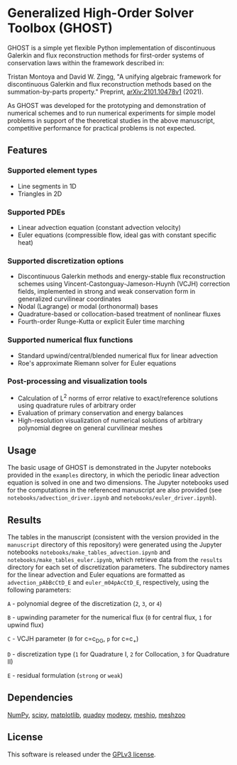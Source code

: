 # Generalized High-Order Solver Toolbox (GHOST)
GHOST is a simple yet flexible Python implementation of discontinuous Galerkin and flux reconstruction methods for first-order systems of conservation laws within the framework described in:

Tristan Montoya and David W. Zingg, "A unifying algebraic framework for discontinuous Galerkin and flux reconstruction methods based on the summation-by-parts property." Preprint, [arXiv:2101.10478v1](https://arxiv.org/abs/2101.10478) (2021).

As GHOST was developed for the prototyping and demonstration of numerical schemes and to run numerical experiments for simple model problems in support of the theoretical studies in the above manuscript, competitive performance for practical problems is not expected.

## Features

### Supported element types

- Line segments in 1D
- Triangles in 2D

### Supported PDEs

- Linear advection equation (constant advection velocity)
- Euler equations (compressible flow, ideal gas with constant specific heat)

### Supported discretization options

- Discontinuous Galerkin methods and energy-stable flux reconstruction schemes using Vincent-Castonguay-Jameson-Huynh (VCJH) correction fields, implemented in strong and weak conservation form in generalized curvilinear coordinates
- Nodal (Lagrange) or modal (orthonormal) bases
- Quadrature-based or collocation-based treatment of nonlinear fluxes
- Fourth-order Runge-Kutta or explicit Euler time marching
### Supported numerical flux functions

- Standard upwind/central/blended numerical flux for linear advection
- Roe's approximate Riemann solver for Euler equations 
### Post-processing and visualization tools
- Calculation of L<sup>2</sup> norms of error relative to exact/reference solutions using quadrature rules of arbitrary order
- Evaluation of primary conservation and energy balances
- High-resolution visualization of numerical solutions of arbitrary polynomial degree on general curvilinear meshes


## Usage

The basic usage of GHOST is demonstrated in the Jupyter notebooks provided in the `examples` directory, in which the periodic linear advection equation is solved in one and two dimensions. The Jupyter notebooks used for the computations in the referenced manuscript are also provided (see `notebooks/advection_driver.ipynb` and `notebooks/euler_driver.ipynb`).

## Results

The tables in the manuscript (consistent with the version provided in the  `manuscript` directory of this repository) were generated using the Jupyter notebooks `notebooks/make_tables_advection.ipynb` and `notebooks/make_tables_euler.ipynb`, which retrieve data from the `results` directory for each set of discretization parameters. The subdirectory names for the linear advection and Euler equations are formatted as `advection_pAbBcCtD_E` and `euler_m04pAcCtD_E`, respectively, using the following parameters:

`A` -  polynomial degree of the discretization (`2`, `3`, or `4`)

`B` - upwinding parameter for the numerical flux (`0` for central flux, `1` for upwind flux)

`C` - VCJH parameter (`0` for c=c<sub>DG</sub>, `p` for c=c<sub>+</sub>) 

`D` - discretization type (`1` for Quadrature I, `2` for Collocation, `3` for Quadrature II)

`E` - residual formulation (`strong` or `weak`)
## Dependencies

[NumPy](https://numpy.org/), [scipy](https://scipy.org/), [matplotlib](https://matplotlib.org/), [quadpy](https://github.com/nschloe/quadpy)
[modepy](https://github.com/inducer/modepy), [meshio](https://github.com/nschloe/meshio),
[meshzoo](https://github.com/nschloe/meshzoo)

## License

This software is released under the [GPLv3 license](https://www.gnu.org/licenses/gpl-3.0.en.html).
